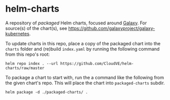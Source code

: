 # helm-charts
A repository of *packaged* Helm charts, focused around
[Galaxy](https://galaxyproject.org). For source(s) of the chart(s), see
https://github.com/galaxyproject/galaxy-kubernetes.

To update charts in this repo, place a copy of the packaged chart into
the `charts` folder and (re)build `index.yaml` by running the following command
from this repo's root:
```
helm repo index . --url https://github.com/CloudVE/helm-charts/raw/master
```

To package a chart to start with, run the a command like the following from the
given chart's repo. This will place the chart into `packaged-charts` subdir.
```
helm package -d ./packaged-charts/ .
```

